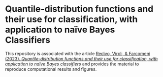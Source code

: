 # Quantile-distribution functions and their use for classification, with application to naïve Bayes Classifiers

This repository is associated with the article [Redivo, Viroli, & Farcomeni (2023). *Quantile-distribution functions and their use for classification, with application to naïve Bayes classifiers*](https://doi.org/10.1007/s11222-023-10224-4) and provides the material to reproduce computational results and figures.
